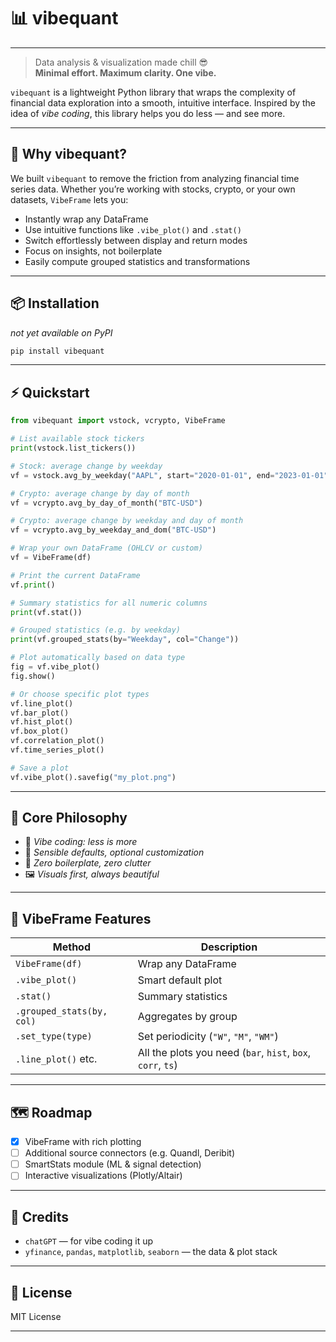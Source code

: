 # 📊  vibequant

---

> Data analysis & visualization made chill 😎  
> **Minimal effort. Maximum clarity. One vibe.**

`vibequant` is a lightweight Python library that wraps the complexity of financial data exploration into a smooth, intuitive interface. Inspired by the idea of *vibe coding*, this library helps you do less — and see more.

---

## 🚀 Why vibequant?

We built `vibequant` to remove the friction from analyzing financial time series data. Whether you’re working with stocks, crypto, or your own datasets, `VibeFrame` lets you:

- Instantly wrap any DataFrame
- Use intuitive functions like `.vibe_plot()` and `.stat()`
- Switch effortlessly between display and return modes
- Focus on insights, not boilerplate
- Easily compute grouped statistics and transformations

---

## 📦 Installation 

*not yet available on PyPI*

```bash
pip install vibequant
```

---

## ⚡ Quickstart

```python
from vibequant import vstock, vcrypto, VibeFrame

# List available stock tickers
print(vstock.list_tickers())

# Stock: average change by weekday
vf = vstock.avg_by_weekday("AAPL", start="2020-01-01", end="2023-01-01")

# Crypto: average change by day of month
vf = vcrypto.avg_by_day_of_month("BTC-USD")

# Crypto: average change by weekday and day of month
vf = vcrypto.avg_by_weekday_and_dom("BTC-USD")

# Wrap your own DataFrame (OHLCV or custom)
vf = VibeFrame(df)

# Print the current DataFrame
vf.print()

# Summary statistics for all numeric columns
print(vf.stat())

# Grouped statistics (e.g. by weekday)
print(vf.grouped_stats(by="Weekday", col="Change"))

# Plot automatically based on data type
fig = vf.vibe_plot()
fig.show()

# Or choose specific plot types
vf.line_plot()
vf.bar_plot()
vf.hist_plot()
vf.box_plot()
vf.correlation_plot()
vf.time_series_plot()

# Save a plot
vf.vibe_plot().savefig("my_plot.png")
```

---

## 🧠 Core Philosophy

- 🌊 *Vibe coding: less is more*
- 🔮 *Sensible defaults, optional customization*
- 🧼 *Zero boilerplate, zero clutter*
- 🖼 *Visuals first, always beautiful*

---

## 🧰 VibeFrame Features

| Method | Description |
|--------|-------------|
| `VibeFrame(df)` | Wrap any DataFrame |
| `.vibe_plot()` | Smart default plot |
| `.stat()` | Summary statistics |
| `.grouped_stats(by, col)` | Aggregates by group |
| `.set_type(type)` | Set periodicity (`"W"`, `"M"`, `"WM"`) |
| `.line_plot()` etc. | All the plots you need (`bar`, `hist`, `box`, `corr`, `ts`) |

---

## 🗺️ Roadmap

- [x] VibeFrame with rich plotting
- [ ] Additional source connectors (e.g. Quandl, Deribit)
- [ ] SmartStats module (ML & signal detection)
- [ ] Interactive visualizations (Plotly/Altair)

---

## 🙏 Credits

- `chatGPT` — for vibe coding it up
- `yfinance`, `pandas`, `matplotlib`, `seaborn` — the data & plot stack

---

## 📜 License

MIT License

---
